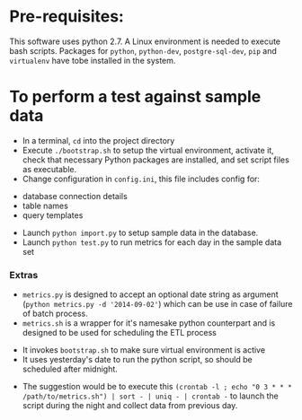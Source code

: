 # Pre-requisites:
This software uses python 2.7. A Linux environment is needed to execute bash scripts.
Packages for `python`, `python-dev`, `postgre-sql-dev`, `pip` and `virtualenv` have tobe installed in the system.

# To perform a test against sample data
* In a terminal, `cd` into the project directory
* Execute `./bootstrap.sh` to setup the virtual environment, activate it, check that necessary Python packages are installed, and set script files as executable.
* Change configuration in `config.ini`, this file includes config for:
 - database connection details
 - table names
 - query templates
* Launch `python import.py` to setup sample data in the database.
* Launch `python test.py` to run metrics for each day in the sample data set

### Extras
* `metrics.py` is designed to accept an optional date string as argument (`python metrics.py -d '2014-09-02'`) which can be use in case of failure of batch process.
* `metrics.sh` is a wrapper for it's namesake python counterpart and is designed to be used for scheduling the ETL process
 - It invokes `bootstrap.sh` to make sure virtual environment is active
 - It uses yesterday's date to run the python script, so should be scheduled after midnight.
* The suggestion would be to execute this `(crontab -l ; echo "0 3 * * * /path/to/metrics.sh") | sort - | uniq - | crontab -` to launch the script during the night and collect data from previous day.
 





